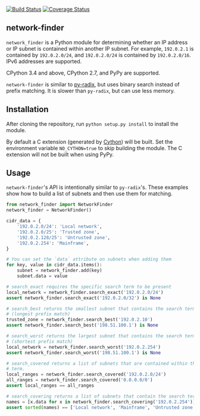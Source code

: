 [![Build Status](https://travis-ci.org/bbayles/network-finder.svg?branch=master)](https://travis-ci.org/bbayles/network-finder)
[![Coverage Status](https://coveralls.io/repos/bbayles/network-finder/badge.svg?branch=master&service=github)](https://coveralls.io/github/bbayles/network-finder?branch=master)

## network-finder

`network_finder` is a Python module for determining whether an IP address or
IP subnet is contained within another IP subnet. For example, `192.0.2.1` is
contained by `192.0.2.0/24`, and `192.0.2.0/24` is contained by `192.0.2.0/16`.
IPv6 addresses are supported.

CPython 3.4 and above, CPython 2.7, and PyPy are supported.

`network-finder` is similar to
[py-radix](https://github.com/mjschultz/py-radix), but uses binary search
instead of prefix matching. It is slower than `py-radix`, but can use less
memory. 

## Installation

After cloning the repository, run `python setup.py install` to install the
module.

By default a C extension (generated by [Cython](http://cython.org/)) will be
built. Set the environment variable `NO_CYTHON=true` to skip building the
module. The C extension will not be built when using PyPy.

## Usage

`network-finder`'s API is intentionally similar to `py-radix`'s. These examples
show how to build a list of subnets and then use them for matching.

```python
from network_finder import NetworkFinder
network_finder = NetworkFinder()

cidr_data = {
    '192.0.2.0/24': 'Local network',
    '192.0.2.0/25': 'Trusted zone',
    '192.0.2.128/25': 'Untrusted zone',
    '192.0.2.254': 'Mainframe',
}

# You can set the `data` attribute on subnets when adding them
for key, value in cidr_data.items():
    subnet = network_finder.add(key)
    subnet.data = value

# search_exact requires the specific search term to be present
local_network = network_finder.search_exact('192.0.2.0/24')
assert network_finder.search_exact('192.0.2.0/32') is None

# search_best returns the smallest subnet that contains the search term
# (longest prefix match)
trusted_zone = network_finder.search_best('192.0.2.10')
assert network_finder.search_best('198.51.100.1') is None

# search_worst returns the largest subnet that contains the search term
# (shortest prefix match)
local_network = network_finder.search_worst('192.0.2.254')
assert network_finder.search_worst('198.51.100.1') is None

# search_covered returns a list of subnets that are contained within the search
# term.
local_ranges = network_finder.search_covered('192.0.2.0/24')
all_ranges = network_finder.search_covered('0.0.0.0/0')
assert local_ranges == all_ranges

# search_covering returns a list of subnets that contain the search term,.
names = [x.data for x in network_finder.search_covering('192.0.2.254')]
assert sorted(names) == ['Local network', 'Mainframe', 'Untrusted zone']
```

